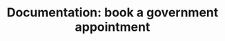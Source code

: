 ---
title: 'Documentation: book a government appointment'
description: >-
    Research documentation to understand the need for a service that helps people book government appointments.
buttonText: 'Learn More'
buttonAria: 'Learn more about documentation for booking a government appointment.'
url: ''
weight: 3  
---